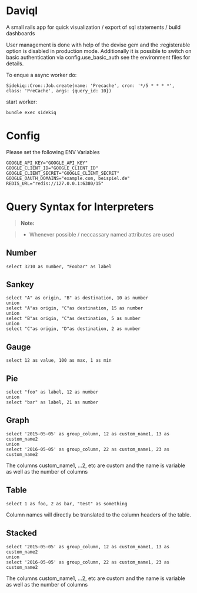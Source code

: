 Daviql
======

A small rails app for quick visualization / export of sql statements / build dashboards



User management is done with help of the devise gem and the :registerable option is disabled in production mode.
Additionally it is possible to switch on basic authentication via config.use_basic_auth see the environment files for details.

To enque a async worker do:

    Sidekiq::Cron::Job.create(name: 'Precache', cron: '*/5 * * * *', class: 'PreCache', args: {query_id: 10})

start worker:

    bundle exec sidekiq

Config
======

Please set the following ENV Variables

    GOOGLE_API_KEY="GOOGLE_API_KEY"
    GOOGLE_CLIENT_ID="GOOGLE_CLIENT_ID"
    GOOGLE_CLIENT_SECRET="GOOGLE_CLIENT_SECRET"
    GOOGLE_OAUTH_DOMAINS="example.com, beispiel.de"
    REDIS_URL="redis://127.0.0.1:6380/15"



Query Syntax for Interpreters
======
> **Note:**

> - Whenever possible / neccassary named attributes are used

Number
-------
    select 3210 as number, "Foobar" as label

Sankey
------
    select "A" as origin, "B" as destination, 10 as number
    union
    select "A"as origin, "C"as destination, 15 as number
    union
    select "B"as origin, "C"as destination, 5 as number
    union
    select "C"as origin, "D"as destination, 2 as number


Gauge
------
    select 12 as value, 100 as max, 1 as min


Pie
------
    select "foo" as label, 12 as number
    union
    select "bar" as label, 21 as number

Graph
------
    select '2015-05-05' as group_column, 12 as custom_name1, 13 as custom_name2
    union
    select '2016-05-05' as group_column, 22 as custom_name1, 23 as custom_name2

The columns custom_name1, ...2, etc are custom and the name is variable as well as the number of columns


Table
-------
    select 1 as foo, 2 as bar, "test" as something
Column names will directly be translated to the column headers of the table.


Stacked
-------
    select '2015-05-05' as group_column, 12 as custom_name1, 13 as custom_name2
    union
    select '2016-05-05' as group_column, 22 as custom_name1, 23 as custom_name2

The columns custom_name1, ...2, etc are custom and the name is variable as well as the number of columns
